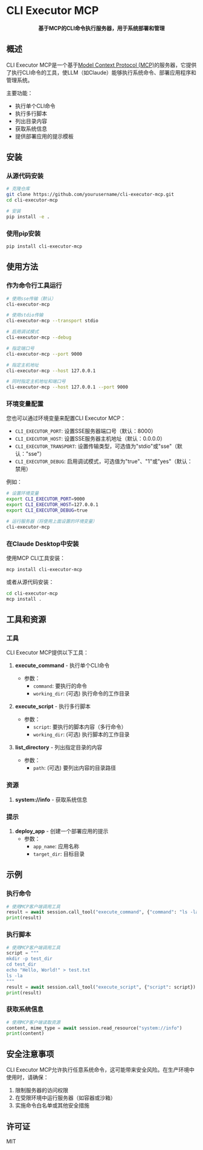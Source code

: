 # CLI Executor MCP

<div align="center">

**基于MCP的CLI命令执行服务器，用于系统部署和管理**

</div>

## 概述

CLI Executor MCP是一个基于[Model Context Protocol (MCP)](https://modelcontextprotocol.io)的服务器，它提供了执行CLI命令的工具，使LLM（如Claude）能够执行系统命令、部署应用程序和管理系统。

主要功能：

- 执行单个CLI命令
- 执行多行脚本
- 列出目录内容
- 获取系统信息
- 提供部署应用的提示模板

## 安装

### 从源代码安装

```bash
# 克隆仓库
git clone https://github.com/yourusername/cli-executor-mcp.git
cd cli-executor-mcp

# 安装
pip install -e .
```

### 使用pip安装

```bash
pip install cli-executor-mcp
```

## 使用方法

### 作为命令行工具运行

```bash
# 使用sse传输（默认）
cli-executor-mcp

# 使用stdio传输
cli-executor-mcp --transport stdio

# 启用调试模式
cli-executor-mcp --debug

# 指定端口号
cli-executor-mcp --port 9000

# 指定主机地址
cli-executor-mcp --host 127.0.0.1

# 同时指定主机地址和端口号
cli-executor-mcp --host 127.0.0.1 --port 9000
```

### 环境变量配置

您也可以通过环境变量来配置CLI Executor MCP：

- `CLI_EXECUTOR_PORT`: 设置SSE服务器端口号（默认：8000）
- `CLI_EXECUTOR_HOST`: 设置SSE服务器主机地址（默认：0.0.0.0）
- `CLI_EXECUTOR_TRANSPORT`: 设置传输类型，可选值为"stdio"或"sse"（默认："sse"）
- `CLI_EXECUTOR_DEBUG`: 启用调试模式，可选值为"true"、"1"或"yes"（默认：禁用）

例如：

```bash
# 设置环境变量
export CLI_EXECUTOR_PORT=9000
export CLI_EXECUTOR_HOST=127.0.0.1
export CLI_EXECUTOR_DEBUG=true

# 运行服务器（将使用上面设置的环境变量）
cli-executor-mcp
```

### 在Claude Desktop中安装

使用MCP CLI工具安装：

```bash
mcp install cli-executor-mcp
```

或者从源代码安装：

```bash
cd cli-executor-mcp
mcp install .
```

## 工具和资源

### 工具

CLI Executor MCP提供以下工具：

1. **execute_command** - 执行单个CLI命令
   - 参数：
     - `command`: 要执行的命令
     - `working_dir`: (可选) 执行命令的工作目录

2. **execute_script** - 执行多行脚本
   - 参数：
     - `script`: 要执行的脚本内容（多行命令）
     - `working_dir`: (可选) 执行脚本的工作目录

3. **list_directory** - 列出指定目录的内容
   - 参数：
     - `path`: (可选) 要列出内容的目录路径

### 资源

1. **system://info** - 获取系统信息

### 提示

1. **deploy_app** - 创建一个部署应用的提示
   - 参数：
     - `app_name`: 应用名称
     - `target_dir`: 目标目录

## 示例

### 执行命令

```python
# 使用MCP客户端调用工具
result = await session.call_tool("execute_command", {"command": "ls -la"})
print(result)
```

### 执行脚本

```python
# 使用MCP客户端调用工具
script = """
mkdir -p test_dir
cd test_dir
echo "Hello, World!" > test.txt
ls -la
"""
result = await session.call_tool("execute_script", {"script": script})
print(result)
```

### 获取系统信息

```python
# 使用MCP客户端读取资源
content, mime_type = await session.read_resource("system://info")
print(content)
```

## 安全注意事项

CLI Executor MCP允许执行任意系统命令，这可能带来安全风险。在生产环境中使用时，请确保：

1. 限制服务器的访问权限
2. 在受限环境中运行服务器（如容器或沙箱）
3. 实施命令白名单或其他安全措施

## 许可证

MIT 